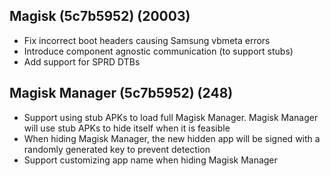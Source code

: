 ## Magisk (5c7b5952) (20003)
- Fix incorrect boot headers causing Samsung vbmeta errors
- Introduce component agnostic communication (to support stubs)
- Add support for SPRD DTBs

## Magisk Manager (5c7b5952) (248)
- Support using stub APKs to load full Magisk Manager.
Magisk Manager will use stub APKs to hide itself when it is feasible
- When hiding Magisk Manager, the new hidden app will be signed with
a randomly generated key to prevent detection
- Support customizing app name when hiding Magisk Manager
